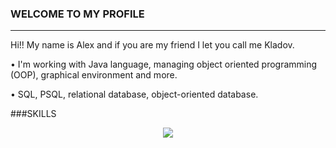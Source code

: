 ### WELCOME TO MY PROFILE
---------------------------------------------
Hi!! My name is Alex and if you are my friend I let you call me Kladov. 
<p>• I'm working with Java language, managing object oriented programming (OOP), graphical environment and more.</p>
<p>• SQL, PSQL, relational database, object-oriented database.</p>

###SKILLS
<p align="center">
  <a href="https://skillicons.dev">
      <img src="https://skillicons.dev/icons?i=java,cs,postgres,html,css,js" />
  </a>
</p>
